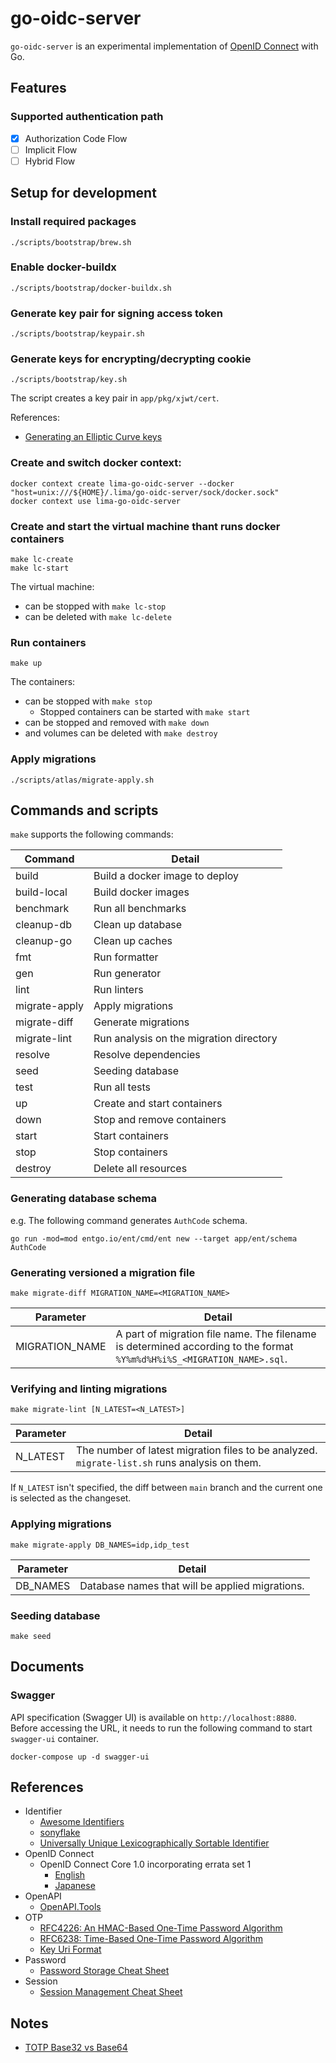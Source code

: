 # go-oidc-server

`go-oidc-server` is an experimental implementation of [OpenID Connect](https://openid.net/connect/) with Go.

## Features

### Supported authentication path

- [x] Authorization Code Flow
- [ ] Implicit Flow
- [ ] Hybrid Flow

## Setup for development

### Install required packages

```
./scripts/bootstrap/brew.sh
```

### Enable docker-buildx

```
./scripts/bootstrap/docker-buildx.sh
```

### Generate key pair for signing access token

```
./scripts/bootstrap/keypair.sh
```

### Generate keys for encrypting/decrypting cookie

```
./scripts/bootstrap/key.sh
```

The script creates a key pair in `app/pkg/xjwt/cert`.

References:

- [Generating an Elliptic Curve keys](https://cloud.google.com/iot/docs/how-tos/credentials/keys#generating_an_elliptic_curve_keys)

### Create and switch docker context:

```
docker context create lima-go-oidc-server --docker "host=unix:///${HOME}/.lima/go-oidc-server/sock/docker.sock"
docker context use lima-go-oidc-server
```

### Create and start the virtual machine thant runs docker containers

```
make lc-create
make lc-start
```

The virtual machine:
- can be stopped with `make lc-stop`
- can be deleted with `make lc-delete`

### Run containers

```
make up
```

The containers:
- can be stopped with `make stop`
  - Stopped containers can be started with `make start`
- can be stopped and removed with `make down`
- and volumes can be deleted with `make destroy`

### Apply migrations

```
./scripts/atlas/migrate-apply.sh
```

## Commands and scripts

`make` supports the following commands:

| Command       | Detail                                  |
|---------------|-----------------------------------------|
| build         | Build a docker image to deploy          |
| build-local   | Build docker images                     |
| benchmark     | Run all benchmarks                      |
| cleanup-db    | Clean up database                       |
| cleanup-go    | Clean up caches                         |
| fmt           | Run formatter                           |
| gen           | Run generator                           |
| lint          | Run linters                             |
| migrate-apply | Apply migrations                        |
| migrate-diff  | Generate migrations                     |
| migrate-lint  | Run analysis on the migration directory |
| resolve       | Resolve dependencies                    |
| seed          | Seeding database                        |
| test          | Run all tests                           |
| up            | Create and start containers             |
| down          | Stop and remove containers              |
| start         | Start containers                        |
| stop          | Stop containers                         |
| destroy       | Delete all resources                    |

### Generating database schema

e.g. The following command generates `AuthCode` schema.

```
go run -mod=mod entgo.io/ent/cmd/ent new --target app/ent/schema AuthCode
```

### Generating versioned a migration file

```
make migrate-diff MIGRATION_NAME=<MIGRATION_NAME>
```

| Parameter      | Detail                                                                                                                 |
|----------------|------------------------------------------------------------------------------------------------------------------------|
| MIGRATION_NAME | A part of migration file name. The filename is determined according to the format `%Y%m%d%H%i%S_<MIGRATION_NAME>.sql`. |

### Verifying and linting migrations

```
make migrate-lint [N_LATEST=<N_LATEST>]
```

| Parameter      | Detail                                                                                                                 |
|----------------|------------------------------------------------------------------------------------------------------------------------|
| N_LATEST       | The number of latest migration files to be analyzed. `migrate-list.sh` runs analysis on them.                          |

If `N_LATEST` isn't specified, the diff between `main` branch and the current one is selected as the changeset.

### Applying migrations

```
make migrate-apply DB_NAMES=idp,idp_test
```

| Parameter | Detail                                          |
|-----------|-------------------------------------------------|
| DB_NAMES  | Database names that will be applied migrations. |

### Seeding database

```
make seed
```

## Documents

### Swagger

API specification (Swagger UI) is available on `http://localhost:8880`. Before accessing the URL, it needs to run the following command to start `swagger-ui` container.

```
docker-compose up -d swagger-ui
```

## References

- Identifier
  - [Awesome Identifiers](https://github.com/adileo/awesome-identifiers)
  - [sonyflake](https://github.com/sony/sonyflake)
  - [Universally Unique Lexicographically Sortable Identifier](https://github.com/ulid/spec)
- OpenID Connect
  - OpenID Connect Core 1.0 incorporating errata set 1
    - [English](https://openid.net/specs/openid-connect-core-1_0.html)
    - [Japanese](https://openid-foundation-japan.github.io/openid-connect-core-1_0.ja.html)
- OpenAPI
  - [OpenAPI.Tools](https://openapi.tools/)
- OTP
  - [RFC4226: An HMAC-Based One-Time Password Algorithm](https://www.rfc-editor.org/rfc/rfc4226)
  - [RFC6238: Time-Based One-Time Password Algorithm](https://www.rfc-editor.org/rfc/rfc6238)
  - [Key Uri Format](https://github.com/google/google-authenticator/wiki/Key-Uri-Format)
- Password
  - [Password Storage Cheat Sheet](https://cheatsheetseries.owasp.org/cheatsheets/Password_Storage_Cheat_Sheet.html)
- Session
  - [Session Management Cheat Sheet](https://cheatsheetseries.owasp.org/cheatsheets/Session_Management_Cheat_Sheet.html)

## Notes

- [TOTP Base32 vs Base64](https://stackoverflow.com/questions/50082075/totp-base32-vs-base64)
